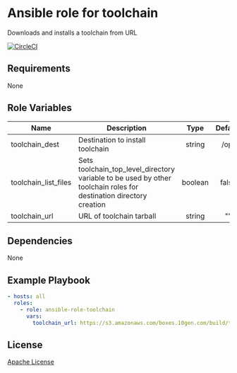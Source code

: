 Ansible role for toolchain
==================================

Downloads and installs a toolchain from URL

[![CircleCI](https://img.shields.io/circleci/build/github/mongodb-ansible-roles/ansible-role-toolchain/master?style=flat-square)](https://circleci.com/gh/mongodb-ansible-roles/ansible-role-toolchain)

Requirements
------------

None

Role Variables
--------------

| Name | Description | Type | Default | Required |
|------|-------------|:----:|:-------:|:--------:|
| toolchain\_dest | Destination to install toolchain | string | /opt | yes |
| toolchain\_list\_files | Sets toolchain\_top\_level\_directory variable to be used by other toolchain roles for destination directory creation | boolean | false | yes |
| toolchain\_url | URL of toolchain tarball | string | "" | no |

Dependencies
------------

None

Example Playbook
----------------

```yaml
- hosts: all
  roles:
    - role: ansible-role-toolchain
      vars:
        toolchain_url: https://s3.amazonaws.com/boxes.10gen.com/build/toolchain-drivers/mongo-java-driver/java-toolchain-linux_x64-684d8a531d064469d4ca29e831e5929420e486d6.tar.gz
```

License
-------

[Apache License](LICENSE)

